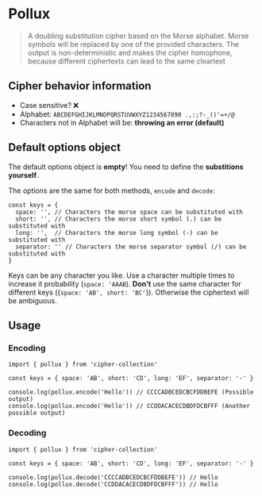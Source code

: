 # Pollux

> A doubling substitution cipher based on the Morse alphabet. Morse symbols
  will be replaced by one of the provided characters. The output is non-deterministic
  and makes the cipher homophone, because different ciphertexts can lead to the same cleartext

## Cipher behavior information

* Case sensitive? ❌
* Alphabet: `ABCDEFGHIJKLMNOPQRSTUVWXYZ1234567890 .,:;?-_()'=+/@`
* Characters not in Alphabet will be: **throwing an error (default)**

## Default options object

The default options object is **empty**! You need to define the **substitions yourself**.

The options are the same for both methods, `encode` and `decode`:

```
const keys = {
  space: '', // Characters the morse space can be substituted with
  short: '', // Characters the morse short symbol (.) can be substituted with
  long: '',  // Characters the morse long symbol (-) can be substituted with
  separator: '' // Characters the morse separator symbol (/) can be substituted with
}
```

Keys can be any character you like. Use a character multiple times to increase it probability (`space: 'AAAB`).
**Don't** use the same character for different keys ({`space: 'AB', short: 'BC'`}). Otherwise the ciphertext will be ambiguous.

## Usage

### Encoding

```
import { pollux } from 'cipher-collection'

const keys = { space: 'AB', short: 'CD', long: 'EF', separator: '-' }

console.log(pollux.encode('Hello')) // CCCCADBCEDCBCFDDBEFE (Possible output)
console.log(pollux.encode('Hello')) // CCDDACACECDBDFDCBFFF (Another possible output)
```


### Decoding

```
import { pollux } from 'cipher-collection'

const keys = { space: 'AB', short: 'CD', long: 'EF', separator: '-' }

console.log(pollux.decode('CCCCADBCEDCBCFDDBEFE')) // Hello
console.log(pollux.decode('CCDDACACECDBDFDCBFFF')) // Hello
```
